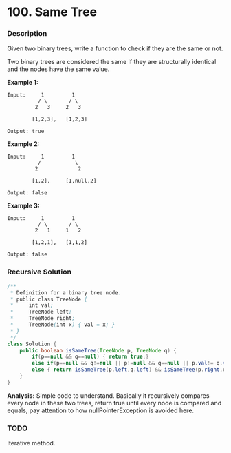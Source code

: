 # 100. Same Tree

### Description

Given two binary trees, write a function to check if they are the same or not.

Two binary trees are considered the same if they are structurally identical and the nodes have the same value.

**Example 1:**

```
Input:     1         1
          / \       / \
         2   3     2   3

        [1,2,3],   [1,2,3]

Output: true
```

**Example 2:**

```
Input:     1         1
          /           \
         2             2

        [1,2],     [1,null,2]

Output: false
```

**Example 3:**

```
Input:     1         1
          / \       / \
         2   1     1   2

        [1,2,1],   [1,1,2]

Output: false
```



### Recursive Solution

```java
/**
 * Definition for a binary tree node.
 * public class TreeNode {
 *     int val;
 *     TreeNode left;
 *     TreeNode right;
 *     TreeNode(int x) { val = x; }
 * }
 */
class Solution {
    public boolean isSameTree(TreeNode p, TreeNode q) {
        if(p==null && q==null) { return true;}
        else if(p==null && q!=null || p!=null && q==null || p.val!= q.val) {return false;}
        else { return isSameTree(p.left,q.left) && isSameTree(p.right,q.right);}
    }
}
```

**Analysis:** Simple code to understand. Basically it recursively compares every node in these two trees, return true until every node is compared and equals, pay attention to how nullPointerException is avoided here.



### TODO

Iterative method.